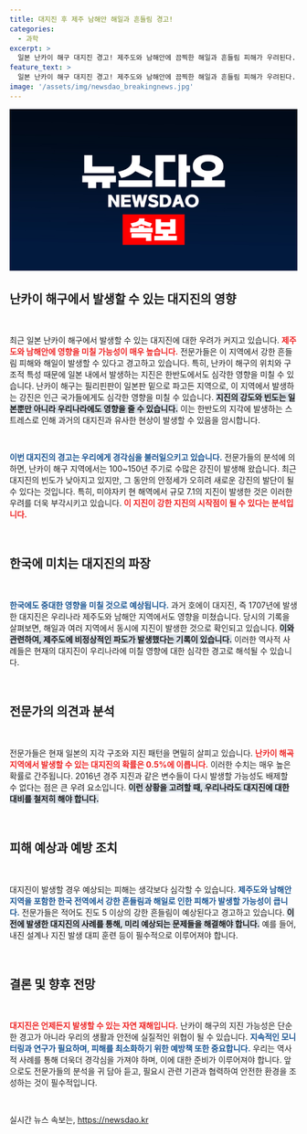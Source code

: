 ```yaml
---
title: 대지진 후 제주 남해안 해일과 흔들림 경고!
categories:
  - 과학
excerpt: >
  일본 난카이 해구 대지진 경고! 제주도와 남해안에 끔찍한 해일과 흔들림 피해가 우려된다. 전문가들이 주장하는 강진의 가능성, 지금 확인해보세요!
feature_text: >
  일본 난카이 해구 대지진 경고! 제주도와 남해안에 끔찍한 해일과 흔들림 피해가 우려된다. 전문가들이 주장하는 강진의 가능성, 지금 확인해보세요!
image: '/assets/img/newsdao_breakingnews.jpg'
---
```


<p><img src="/assets/img/newsdao_breakingnews.jpg" alt="koreaapp 속보" /></p>

<h2 data-ke-size="size26">난카이 해구에서 발생할 수 있는 대지진의 영향</h2>

<p data-ke-size="size16">&nbsp;</p>

<p data-ke-size="size16">최근 일본 난카이 해구에서 발생할 수 있는 대지진에 대한 우려가 커지고 있습니다. <b><span style="color: #ee2323;">제주도와 남해안에 영향을 미칠 가능성이 매우 높습니다.</span></b> 전문가들은 이 지역에서 강한 흔들림 피해와 해일이 발생할 수 있다고 경고하고 있습니다. 특히, 난카이 해구의 위치와 구조적 특성 때문에 일본 내에서 발생하는 지진은 한반도에서도 심각한 영향을 미칠 수 있습니다. 난카이 해구는 필리핀판이 일본판 밑으로 파고든 지역으로, 이 지역에서 발생하는 강진은 인근 국가들에게도 심각한 영향을 미칠 수 있습니다. <b><span style="background-color: #21538527;">지진의 강도와 빈도는 일본뿐만 아니라 우리나라에도 영향을 줄 수 있습니다.</span></b> 이는 한반도의 지각에 발생하는 스트레스로 인해 과거의 대지진과 유사한 현상이 발생할 수 있음을 암시합니다.</p>

<p data-ke-size="size16">&nbsp;</p>

<p><b><span style="color: #1a5490;">이번 대지진의 경고는 우리에게 경각심을 불러일으키고 있습니다.</span></b> 전문가들의 분석에 의하면, 난카이 해구 지역에서는 100~150년 주기로 수많은 강진이 발생해 왔습니다. 최근 대지진의 빈도가 낮아지고 있지만, 그 동안의 안정세가 오히려 새로운 강진의 발단이 될 수 있다는 것입니다. 특히, 미야자키 현 해역에서 규모 7.1의 지진이 발생한 것은 이러한 우려를 더욱 부각시키고 있습니다. <b><span style="color: #ee2323;">이 지진이 강한 지진의 시작점이 될 수 있다는 분석입니다.</span></b></p></p>

<p data-ke-size="size16">&nbsp;</p>

<h2 data-ke-size="size26">한국에 미치는 대지진의 파장</h2>

<p data-ke-size="size16">&nbsp;</p>

<p data-ke-size="size16"><b><span style="color: #1a5490;">한국에도 중대한 영향을 미칠 것으로 예상됩니다.</span></b> 과거 호에이 대지진, 즉 1707년에 발생한 대지진은 우리나라 제주도와 남해안 지역에서도 영향을 미쳤습니다. 당시의 기록을 살펴보면, 해일과 여러 지역에서 동시에 지진이 발생한 것으로 확인되고 있습니다. <b><span style="background-color: #21538527;">이와 관련하여, 제주도에 비정상적인 파도가 발생했다는 기록이 있습니다.</span></b> 이러한 역사적 사례들은 현재의 대지진이 우리나라에 미칠 영향에 대한 심각한 경고로 해석될 수 있습니다.</p>

<p data-ke-size="size16">&nbsp;</p>

<h2 data-ke-size="size26">전문가의 의견과 분석</h2>

<p data-ke-size="size16">&nbsp;</p>

<p data-ke-size="size16">전문가들은 현재 일본의 지각 구조와 지진 패턴을 면밀히 살피고 있습니다. <b><span style="color: #ee2323;">난카이 해곡 지역에서 발생할 수 있는 대지진의 확률은 0.5%에 이릅니다.</span></b> 이러한 수치는 매우 높은 확률로 간주됩니다. 2016년 경주 지진과 같은 변수들이 다시 발생할 가능성도 배제할 수 없다는 점은 큰 우려 요소입니다. <b><span style="background-color: #21538527;">이런 상황을 고려할 때, 우리나라도 대지진에 대한 대비를 철저히 해야 합니다.</span></b></p>

<p data-ke-size="size16">&nbsp;</p>

<h2 data-ke-size="size26">피해 예상과 예방 조치</h2>

<p data-ke-size="size16">&nbsp;</p>

<p data-ke-size="size16">대지진이 발생할 경우 예상되는 피해는 생각보다 심각할 수 있습니다. <b><span style="color: #1a5490;">제주도와 남해안 지역을 포함한 한국 전역에서 강한 흔들림과 해일로 인한 피해가 발생할 가능성이 큽니다.</span></b> 전문가들은 적어도 진도 5 이상의 강한 흔들림이 예상된다고 경고하고 있습니다. <b><span style="background-color: #21538527;">이전에 발생한 대지진의 사례를 통해, 미리 예상되는 문제들을 해결해야 합니다.</span></b> 예를 들어, 내진 설계나 지진 발생 대피 훈련 등이 필수적으로 이루어져야 합니다.</p>

<p data-ke-size="size16">&nbsp;</p>

<h2 data-ke-size="size26">결론 및 향후 전망</h2>

<p data-ke-size="size16">&nbsp;</p>

<p data-ke-size="size16"><b><span style="color: #ee2323;">대지진은 언제든지 발생할 수 있는 자연 재해입니다.</span></b> 난카이 해구의 지진 가능성은 단순한 경고가 아니라 우리의 생활과 안전에 실질적인 위협이 될 수 있습니다. <b><span style="color: #1a5490;">지속적인 모니터링과 연구가 필요하며, 피해를 최소화하기 위한 예방책 또한 중요합니다.</span></b> 우리는 역사적 사례를 통해 더욱더 경각심을 가져야 하며, 이에 대한 준비가 이루어져야 합니다. 앞으로도 전문가들의 분석을 귀 담아 듣고, 필요시 관련 기관과 협력하여 안전한 환경을 조성하는 것이 필수적입니다.</p> 

<p data-ke-size="size16">&nbsp;</p>
실시간 뉴스 속보는, <a href="https://newsdao.kr" rel="dofollow">https://newsdao.kr</a>


